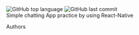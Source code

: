 <img alt="GitHub top language" src="https://img.shields.io/github/languages/top/yookjungsoo/Chatting-App-Practice">
<img alt="GitHub last commit" src="https://img.shields.io/github/last-commit/yookjungsoo/Chatting-App-Practice">
<br>Simple chatting App practice by using React-Native



Authors
